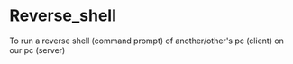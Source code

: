 # Reverse_shell
To run a reverse shell (command prompt) of another/other's pc (client)  on our pc (server) 

